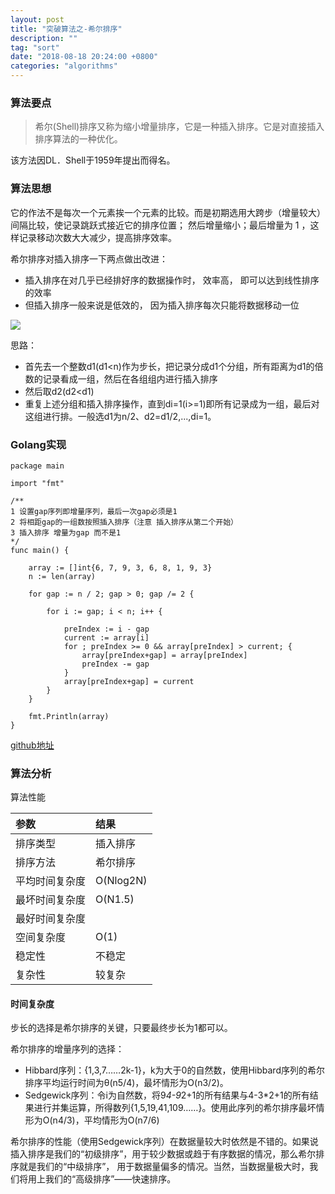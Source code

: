 ```yaml
---
layout: post
title: "突破算法之-希尔排序"
description: ""
tag: "sort"
date: "2018-08-18 20:24:00 +0800"
categories: "algorithms"
---
```


### 算法要点

> 希尔(Shell)排序又称为缩小增量排序，它是一种插入排序。它是对直接插入排序算法的一种优化。

该方法因DL．Shell于1959年提出而得名。

### 算法思想

它的作法不是每次一个元素挨一个元素的比较。而是初期选用大跨步（增量较大）间隔比较，使记录跳跃式接近它的排序位置；
然后增量缩小；最后增量为 1 ，这样记录移动次数大大减少，提高排序效率。

<!--more-->

希尔排序对插入排序一下两点做出改进：

- 插入排序在对几乎已经排好序的数据操作时， 效率高， 即可以达到线性排序的效率
- 但插入排序一般来说是低效的， 因为插入排序每次只能将数据移动一位

![](https://olef5l6y5.qnssl.com/shell-sort-animation.gif)

思路：

- 首先去一个整数d1(d1<n)作为步长，把记录分成d1个分组，所有距离为d1的倍数的记录看成一组，然后在各组组内进行插入排序 
- 然后取d2(d2<d1)  
- 重复上述分组和插入排序操作，直到di=1(i>=1)即所有记录成为一组，最后对这组进行排。一般选d1为n/2、d2=d1/2,...,di=1。

### Golang实现

```
package main

import "fmt"

/**
1 设置gap序列即增量序列，最后一次gap必须是1
2 将相距gap的一组数按照插入排序（注意 插入排序从第二个开始）
3 插入排序 增量为gap 而不是1
*/
func main() {

	array := []int{6, 7, 9, 3, 6, 8, 1, 9, 3}
	n := len(array)

	for gap := n / 2; gap > 0; gap /= 2 {

		for i := gap; i < n; i++ {

			preIndex := i - gap
			current := array[i]
			for ; preIndex >= 0 && array[preIndex] > current; {
				array[preIndex+gap] = array[preIndex]
				preIndex -= gap
			}
			array[preIndex+gap] = current
		}
	}

	fmt.Println(array)
}

```
<a href="https://github.com/sjatsh/algorithms/blob/master/src/github.com/sjatsh/algorithms/sort/shell.go" target="_blank">github地址</a>

### 算法分析

算法性能

| 参数 | 结果 |
|:---|:----|
|排序类型|插入排序|
|排序方法|希尔排序|
|平均时间复杂度|O(Nlog2N)|
|最坏时间复杂度|O(N1.5)|
|最好时间复杂度||
|空间复杂度|O(1)|
|稳定性|不稳定|
|复杂性|较复杂|

#### 时间复杂度

步长的选择是希尔排序的关键，只要最终步长为1都可以。  

希尔排序的增量序列的选择：

- Hibbard序列：{1,3,7……2k-1}，k为大于0的自然数，使用Hibbard序列的希尔排序平均运行时间为θ(n5/4)，最坏情形为O(n3/2)。
- Sedgewick序列：令i为自然数，将9*4-9*2+1的所有结果与4-3*2+1的所有结果进行并集运算，所得数列{1,5,19,41,109……}。使用此序列的希尔排序最坏情形为O(n4/3)，平均情形为O(n7/6)


希尔排序的性能（使用Sedgewick序列）在数据量较大时依然是不错的。如果说插入排序是我们的“初级排序”，用于较少数据或趋于有序数据的情况，那么希尔排序就是我们的“中级排序”，
用于数据量偏多的情况。当然，当数据量极大时，我们将用上我们的“高级排序”——快速排序。